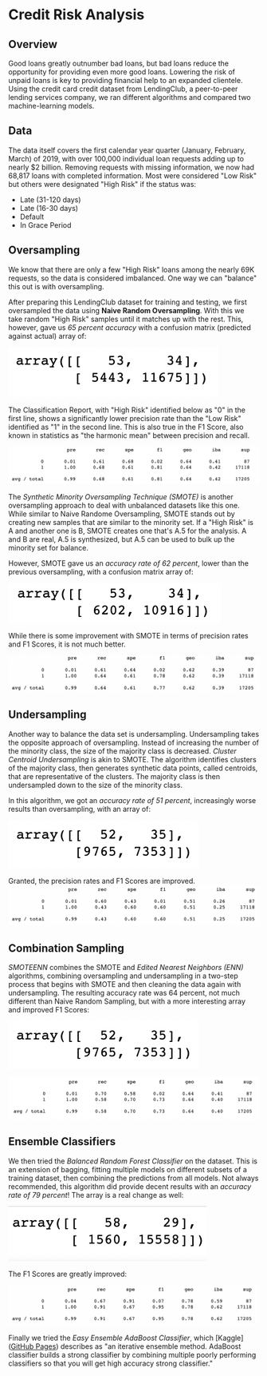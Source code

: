 # Credit Risk Analysis

## Overview
Good loans greatly outnumber bad loans, but bad loans reduce the opportunity for providing even more good loans. Lowering the risk of unpaid loans is key to providing financial help to an expanded clientele. Using the credit card credit dataset from LendingClub, a peer-to-peer lending services company, we ran different algorithms and compared two machine-learning models.

## Data 
The data itself covers the first calendar year quarter (January, February, March) of 2019, with over 100,000 individual loan requests adding up to nearly $2 billion. Removing requests with missing information, we now had 68,817 loans with completed information. Most were considered "Low Risk" but others were designated "High Risk" if the status was:
- Late (31-120 days)
- Late (16-30 days)
- Default
- In Grace Period

## Oversampling
We know that there are only a few "High Risk" loans among the nearly 69K requests, so the data is considered imbalanced. One way we can "balance" this out is with oversampling. 

After preparing this LendingClub dataset for training and testing, we first oversampled the data using **Naive Random Oversampling**. With this we take random "High Risk" samples until it matches up with the rest. This, however, gave us *65 percent accuracy* with a confusion matrix (predicted against actual) array of: 

![This is an image](https://github.com/JaimeStarling/Credit_Risk_Analysis/blob/main/Images/nro%20confusion%20matrix.png)

The Classification Report, with "High Risk" identified below as "0" in the first line, shows a significantly lower precision rate than the "Low Risk" identified as "1" in the second line. This is also true in the F1 Score, also known in statistics as "the harmonic mean" between precision and recall.

![This is an image](https://github.com/JaimeStarling/Credit_Risk_Analysis/blob/main/Images/nro%20imbalanced%20classification%20report.png)

The *Synthetic Minority Oversampling Technique (SMOTE)* is another oversampling approach to deal with unbalanced datasets like this one. While similar to Naive Randome Oversampling, SMOTE stands out by creating new samples that are similar to the minority set. If a "High Risk" is A and another one is B, SMOTE creates one that's A.5 for the analysis. A and B are real, A.5 is synthesized, but A.5 can be used to bulk up the minority set for balance.

However, SMOTE gave us an *accuracy rate of 62 percent*, lower than the previous oversampling, with a confusion matrix array of:

![This is an image](https://github.com/JaimeStarling/Credit_Risk_Analysis/blob/main/Images/smote%20confustion%20matrix.png)

While there is some improvement with SMOTE in terms of precision rates and F1 Scores, it is not much better.

![This is an image](https://github.com/JaimeStarling/Credit_Risk_Analysis/blob/main/Images/smote%20imbalanced%20classification%20report.png)

## Undersampling

Another way to balance the data set is undersampling. Undersampling takes the opposite approach of oversampling. Instead of increasing the number of the minority class, the size of the majority class is decreased. *Cluster Centroid Undersampling* is akin to SMOTE. The algorithm identifies clusters of the majority class, then generates synthetic data points, called centroids, that are representative of the clusters. The majority class is then undersampled down to the size of the minority class. 

In this algorithm, we got an *accuracy rate of 51 percent*, increasingly worse results than oversampling, with an array of:

![This is an image](https://github.com/JaimeStarling/Credit_Risk_Analysis/blob/main/Images/centroid%20array.png)

Granted, the precision rates and F1 Scores are improved.
![This is an image](https://github.com/JaimeStarling/Credit_Risk_Analysis/blob/main/Images/centroid%20classification.png)

## Combination Sampling

*SMOTEENN* combines the SMOTE and *Edited Nearest Neighbors (ENN)* algorithms, combining oversampling and undersampling in a two-step process that begins with SMOTE and then cleaning the data again with undersampling. The resulting accuracy rate was 64 percent, not much different than Naive Random Sampling, but with a more interesting array and improved F1 Scores:

![This is an image](https://github.com/JaimeStarling/Credit_Risk_Analysis/blob/main/Images/centroid%20array.png)

![This is an image](https://github.com/JaimeStarling/Credit_Risk_Analysis/blob/main/Images/smoteen%20classification.png)

## Ensemble Classifiers

We then tried the *Balanced Random Forest Classifier* on the dataset. This is an extension of bagging, fitting multiple models on different subsets of a training dataset, then combining the predictions from all models. Not always recommended, this algorithm did provide decent results with an *accuracy rate of 79 percent*! The array is a real change as well:

![This is an image](https://github.com/JaimeStarling/Credit_Risk_Analysis/blob/main/Images/brf%20array.png)

The F1 Scores are greatly improved:

![This is an image](https://github.com/JaimeStarling/Credit_Risk_Analysis/blob/main/Images/brf%20classification.png)

Finally we tried the *Easy Ensemble AdaBoost Classifier*, which [Kaggle]([GitHub Pages](https://pages.github.com/)) describes as "an iterative ensemble method. AdaBoost classifier builds a strong classifier by combining multiple poorly performing classifiers so that you will get high accuracy strong classifier."

 
